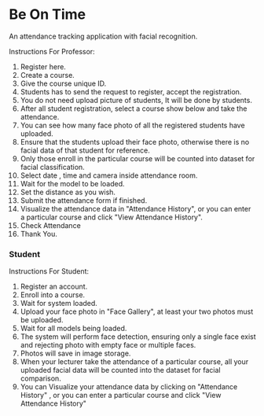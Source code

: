 # Be On Time
An attendance tracking application with facial recognition.


Instructions For Professor:
1. Register here.
2. Create a course.
3. Give the course unique ID.
4. Students has to send the request to register, accept the registration.
5. You do not need upload picture of students, It will be done by students.
6. After all student registration, select a course show below and take the attendance.
7. You can see how many face photo of all the registered students have uploaded.
8. Ensure that the students upload their face photo, otherwise there is no facial data of that student for reference.
9. Only those enroll in the particular course will be counted into dataset for facial classification.
10. Select date , time and camera inside attendance room.
11. Wait for the model to be loaded.
12. Set the distance as you wish.
13. Submit the attendance form if finished.
14. Visualize the attendance data in "Attendance History", or you can enter a particular course and click "View Attendance History".
15. Check Attendance
16. Thank You.

### Student
Instructions For Student:
1. Register an account.
2. Enroll into a course.
3. Wait for system loaded.
4. Upload your face photo in "Face Gallery", at least your two photos must be uploaded.
5. Wait for all models being loaded.
6. The system will perform face detection, ensuring only a single face exist and rejecting photo with empty face or multiple faces.
7. Photos will save in image storage.
8. When your lecturer take the attendance of a particular course, all your uploaded facial data will be counted into the dataset for facial comparison.
9. You can Visualize your attendance data by clicking on "Attendance History" , or you can enter a particular course and click "View Attendance History"
